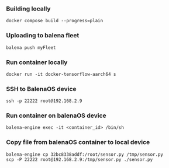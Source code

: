 ### Building locally

```docker compose build --progress=plain```

### Uploading to balena fleet

```balena push myFleet```

### Run container locally

```docker run -it docker-tensorflow-aarch64 s```

### SSH to BalenaOS device

```ssh -p 22222 root@192.168.2.9```

### Run container on balenaOS device

```balena-engine exec -it <container_id> /bin/sh```

### Copy file from balenaOS container to local device

```
balena-engine cp 32bc8338addf:/root/sensor.py /tmp/sensor.py
scp -P 22222 root@192.168.2.9:/tmp/sensor.py ./sensor.py
```
